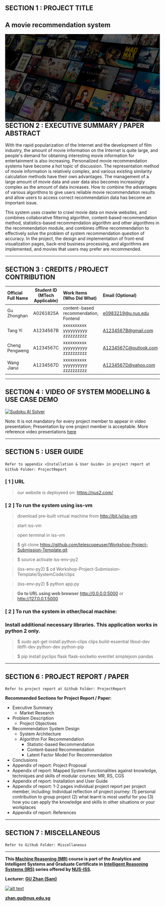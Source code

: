 ## SECTION 1 : PROJECT TITLE
## A movie recommendation system

<img src="Miscellaneous/cover.jpeg"
     style="float: left; margin-right: 0px;" />

---

## SECTION 2 : EXECUTIVE SUMMARY / PAPER ABSTRACT
With the rapid popularization of the Internet and the development of film industry, the amount of movie information on the Internet is quite large, and people's demand for obtaining interesting movie information for entertainment is also increasing. Personalized movie recommendation systems have become a hot topic of discussion. The representation method of movie information is relatively complex, and various existing similarity calculation methods have their own advantages. The management of a large amount of movie data and user data also becomes increasingly complex as the amount of data increases. How to combine the advantages of various algorithms to give users reliable movie recommendation results and allow users to access correct recommendation data has become an important issue. 

This system uses crawler to crawl movie data on movie websites, and combines collaborative filtering algorithm, content-based recommendation method, statistics-based recommendation algorithm and other algorithms in the recommendation module, and combines offline recommendation to effectively solve the problem of system recommendation question of accuracy. In the project, the design and implementation of front-end visualization pages, back-end business processing, and algorithms are implemented, and movies that users may prefer are recommended.

---

## SECTION 3 : CREDITS / PROJECT CONTRIBUTION

| Official Full Name  | Student ID (MTech Applicable)  | Work Items (Who Did What) | Email (Optional) |
| :------------ |:---------------:| :-----| :-----|
| Gu Zhonghan | A0261825A | content-based recommendation, Fontend| e0983219@u.nus.edu |
| Tang Yi | A1234567B | xxxxxxxxxx yyyyyyyyyy zzzzzzzzzz| A1234567B@gmail.com |
| Cheng Pengweng | A1234567C | xxxxxxxxxx yyyyyyyyyy zzzzzzzzzz| A1234567C@outlook.com |
| Wang Jiarui | A1234567D | xxxxxxxxxx yyyyyyyyyy zzzzzzzzzz| A1234567D@yahoo.com |

---

## SECTION 4 : VIDEO OF SYSTEM MODELLING & USE CASE DEMO

[![Sudoku AI Solver](http://img.youtube.com/vi/-AiYLUjP6o8/0.jpg)](https://youtu.be/-AiYLUjP6o8 "Sudoku AI Solver")

Note: It is not mandatory for every project member to appear in video presentation; Presentation by one project member is acceptable. 
More reference video presentations [here](https://telescopeuser.wordpress.com/2018/03/31/master-of-technology-solution-know-how-video-index-2/ "video presentations")

---

## SECTION 5 : USER GUIDE

`Refer to appendix <Installation & User Guide> in project report at Github Folder: ProjectReport`
### [ 1 ] URL
> our website is deployeed on: <https://nus2.com/>

### [ 2 ] To run the system using iss-vm

> download pre-built virtual machine from http://bit.ly/iss-vm

> start iss-vm

> open terminal in iss-vm

> $ git clone https://github.com/telescopeuser/Workshop-Project-Submission-Template.git

> $ source activate iss-env-py2

> (iss-env-py2) $ cd Workshop-Project-Submission-Template/SystemCode/clips

> (iss-env-py2) $ python app.py

> **Go to URL using web browser** http://0.0.0.0:5000 or http://127.0.0.1:5000

### [ 2 ] To run the system in other/local machine:
### Install additional necessary libraries. This application works in python 2 only.

> $ sudo apt-get install python-clips clips build-essential libssl-dev libffi-dev python-dev python-pip

> $ pip install pyclips flask flask-socketio eventlet simplejson pandas

---
## SECTION 6 : PROJECT REPORT / PAPER

`Refer to project report at Github Folder: ProjectReport`

**Recommended Sections for Project Report / Paper:**
- Executive Summary
     - Market Research
- Problem Description
     - Project Objectives
- Recommendation System Design
     - System Architecture
     - Algorithm For Recommendation
          - Statistic-based Recommendation
          - Content-based Recommendation
          - Latent Factor Model For Recommendation
- Conclusions
- Appendix of report: Project Proposal
- Appendix of report: Mapped System Functionalities against knowledge, techniques and skills of modular courses: MR, RS, CGS
- Appendix of report: Installation and User Guide
- Appendix of report: 1-2 pages individual project report per project member, including: Individual reflection of project journey: (1) personal contribution to group project (2) what learnt is most useful for you (3) how you can apply the knowledge and skills in other situations or your workplaces
- Appendix of report: References

---
## SECTION 7 : MISCELLANEOUS

`Refer to Github Folder: Miscellaneous`

---

**This [Machine Reasoning (MR)](https://www.iss.nus.edu.sg/executive-education/course/detail/machine-reasoning "Machine Reasoning") course is part of the Analytics and Intelligent Systems and Graduate Certificate in [Intelligent Reasoning Systems (IRS)](https://www.iss.nus.edu.sg/stackable-certificate-programmes/intelligent-systems "Intelligent Reasoning Systems") series offered by [NUS-ISS](https://www.iss.nus.edu.sg "Institute of Systems Science, National University of Singapore").**

**Lecturer: [GU Zhan (Sam)](https://www.iss.nus.edu.sg/about-us/staff/detail/201/GU%20Zhan "GU Zhan (Sam)")**

[![alt text](https://www.iss.nus.edu.sg/images/default-source/About-Us/7.6.1-teaching-staff/sam-website.tmb-.png "Let's check Sam' profile page")](https://www.iss.nus.edu.sg/about-us/staff/detail/201/GU%20Zhan)

**zhan.gu@nus.edu.sg**


